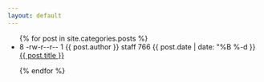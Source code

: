 ```yaml
---
layout: default
---
```


<ul>
{% for post in site.categories.posts %}

<li>8 -rw-r--r--   1 {{ post.author }}  staff   766 {{ post.date | date: "%B %-d }} <a href="{{ post.url }}" title="{{ post.description }}">{{ post.title }}</a></li>

{% endfor %}
</ul>
